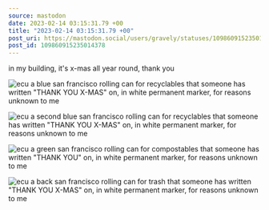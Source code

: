 ```yaml
---
source: mastodon
date: 2023-02-14 03:15:31.79 +00
title: "2023-02-14 03:15:31.79 +00"
post_uri: https://mastodon.social/users/gravely/statuses/109860915235014378
post_id: 109860915235014378
---
```

in my building, it's x-mas all year round, thank you


![ecu a blue san francisco rolling can for recyclables that someone has written "THANK YOU X-MAS" on, in white permanent marker, for reasons unknown to me](/images/109860914435266949.jpeg)

![ecu a second blue san francisco rolling can for recyclables that someone has written "THANK YOU X-MAS" on, in white permanent marker, for reasons unknown to me](/images/109860914608510887.jpeg)

![ecu a green san francisco rolling can for compostables that someone has written "THANK YOU" on, in white permanent marker, for reasons unknown to me](/images/109860914772184901.jpeg)

![ecu a back san francisco rolling can for trash that someone has written "THANK YOU X-MAS" on, in white permanent marker, for reasons unknown to me](/images/109860914968781430.jpeg)

